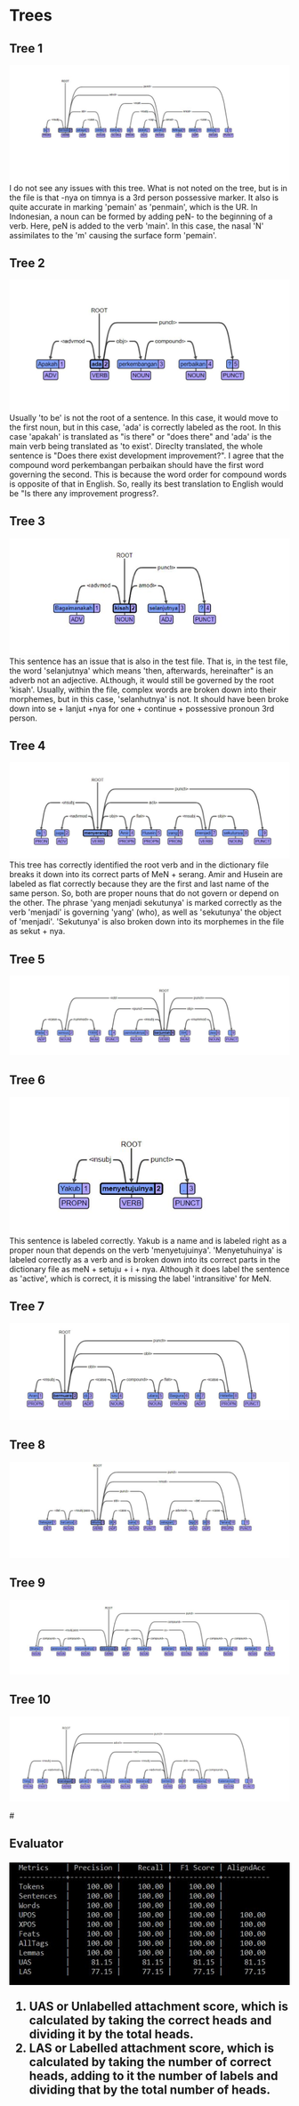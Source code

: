 # <h1> Trees 
  ## Tree 1
  ![Image of Sentence 1](https://github.com/sadiphil/Pictures/blob/main/Sentence1.JPG)
I do not see any issues with this tree. What is not noted on the tree, but is in the file is that -nya on timnya is a 3rd person possessive marker. It also is quite accurate in marking 'pemain' as 'penmain', which is the UR. In Indonesian, a noun can be formed by adding peN- to the beginning of a verb. Here, peN is added to the verb 'main'. In this case, the nasal 'N' assimilates to the 'm' causing the surface form 'pemain'.
  
  ## Tree 2
  ![Image of Sentence 2](https://github.com/sadiphil/Pictures/blob/main/Sentence2.JPG)
  Usually 'to be' is not the root of a sentence. In this case, it would move to the first noun, but in this case, 'ada' is correctly labeled as the root. In this case 'apakah' is translated as "is there" or "does there" and 'ada' is the main verb being translated as 'to exist'. Direclty translated, the whole sentence is "Does there exist development improvement?". I agree that the compound word perkembangan perbaikan should have the first word governing the second. This is because the word order for compound words is opposite of that in English. So, really its best translation to English would be "Is there any improvement progress?. 
  ## Tree 3
  ![Image of Sentence 3](https://github.com/sadiphil/Pictures/blob/main/Sentence3.JPG)
  This sentence has an issue that is also in the test file. That is, in the test file, the word 'selanjutnya' which means 'then, afterwards, hereinafter" is an adverb not an adjective. ALthough, it would still be governed by the root 'kisah'. Usually, within the file, complex words are broken down into their morphemes, but in this case, 'selanhutnya' is not. It should have been broke down into se + lanjut +nya for one + continue + possessive pronoun 3rd person.
  ## Tree 4
  ![Image of Sentence 4](https://github.com/sadiphil/Pictures/blob/main/Sentence4.JPG)
  This tree has correctly identified the root verb and in the dictionary file breaks it down into its correct parts of MeN + serang. Amir and Husein are labeled as flat correctly because they are the first and last name of the same person. So, both are proper nouns that do not govern or depend on the other. The phrase 'yang menjadi sekutunya' is marked correctly as the verb 'menjadi' is governing 'yang' (who), as well as 'sekutunya' the object of 'menjadi'. 'Sekutunya' is also broken down into its morphemes in the file as sekut + nya.
  ## Tree 5
  ![Image of Sentence 5](https://github.com/sadiphil/Pictures/blob/main/Sentence5.JPG)
  
 ## Tree 6
  ![Image of Sentence 6](https://github.com/sadiphil/Pictures/blob/main/Sentence6.JPG)
 This sentence is labeled correctly. Yakub is a name and is labeled right as a proper noun that depends on the verb 'menyetujuinya'. 'Menyetuhuinya' is labeled correctly as a verb and is broken down into its correct parts in the dictionary file as meN + setuju + i + nya. Although it does label the sentence as 'active', which is correct, it is missing the label 'intransitive' for MeN.  
 ## Tree 7
  ![Image of Sentence 7](https://github.com/sadiphil/Pictures/blob/main/Sentence7.JPG)
  
 ## Tree 8
  ![Image of Sentence 8](https://github.com/sadiphil/Pictures/blob/main/Sentence8.JPG)
  
  ## Tree 9
  ![Image of Sentence 11](https://github.com/sadiphil/Pictures/blob/main/Sentence11.JPG)
  
  ## Tree 10
  ![Image of Sentence 10](https://github.com/sadiphil/Pictures/blob/main/Sentence10.JPG)
  
  #<h2> Evaluator
  
  ![Image of Evalutor Output Table](https://github.com/sadiphil/Pictures/blob/main/Evaluator.JPG)
  
  1. UAS or Unlabelled attachment score, which is calculated by taking the correct heads and dividing it by the total heads.
  1. LAS or Labelled attachment score, which is calculated by taking the number of correct heads, adding to it the number of labels and dividing that by the total number of heads. 
  
